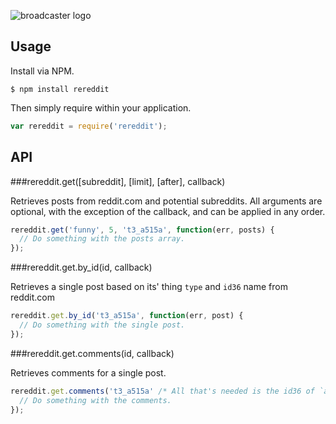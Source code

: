 ![broadcaster logo](http://i.imgur.com/kk7q0Ni.png)

## Usage
Install via NPM.

    $ npm install rereddit

Then simply require within your application.

```js
var rereddit = require('rereddit');
```
## API

###rereddit.get([subreddit], [limit], [after], callback)

Retrieves posts from reddit.com and potential subreddits.  All arguments are optional, with the exception of the callback, and can be applied in any order.

```js
rereddit.get('funny', 5, 't3_a515a', function(err, posts) {
  // Do something with the posts array.
});
```

###rereddit.get.by_id(id, callback)

Retrieves a single post based on its' thing `type` and `id36` name from reddit.com

```js
rereddit.get.by_id('t3_a515a', function(err, post) {
  // Do something with the single post.
});
```

###rereddit.get.comments(id, callback)

Retrieves comments for a single post.

```js
rereddit.get.comments('t3_a515a' /* All that's needed is the id36 of `a515a` */, function(err, comments) {
  // Do something with the comments.
});
```
